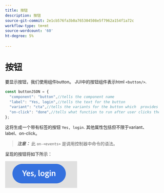 ```yaml
---
title: 按钮
description: 按钮
source-git-commit: 2e1cb576fa3b0a765304508e5f7962a154f1a72c
workflow-type: tm+mt
source-wordcount: '60'
ht-degree: 5%

---
```



# 按钮

要显示按钮，我们使用组件button。
JUI中的按钮组件表示html `<button/>`.

```js title="buttonJSON.js"
const buttonJSON = {
  "component": "button",//tells the component name
  "label": "Yes, login",//tells the text for the button
  "variant": "cta",//tells the variants for the button which  provides default styles
  "on-click": "done",//tells what function to run after user clicks the button
};
```

这将生成一个带有标签的按钮 `Yes, login`. 其他属性包括但不限于variant、label、on-click。
> **_注意：_**  此 `on-<events>` 是调用控制器中命令的语法。

呈现的按钮将如下所示：

![按钮](imgs/yes_login_button.png "按钮")
